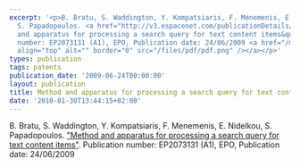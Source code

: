 ```yaml
---
excerpt: '<p>B. Bratu, S. Waddington, Y. Kompatsiaris, F. Menemenis, E. Nidelkou,
  S. Papadopoulos. <a href="http://v3.espacenet.com/publicationDetails/biblio?adjacent=true&amp;locale=en_EP&amp;FT=D&amp;date=20090624&amp;CC=EP&amp;NR=2073131A1&amp;KC=A1">&quot;Method
  and apparatus for processing a search query for text content items&quot;</a>. Publication
  number: EP2073131 (A1), EPO, Publication date: 24/06/2009 <a href="/mklab_people/papadop/pubs/EP2073131A1.pdf"><img
  align="top" alt="" border="0" src="/files/pdf/pdf.png" /></a></p>'
types: publication
tags: patents
publication_date: '2009-06-24T00:00:00'
layout: publication
title: Method and apparatus for processing a search query for text content items
date: '2010-01-30T13:44:15+02:00'
---
```

<p>B. Bratu, S. Waddington, Y. Kompatsiaris, F. Menemenis, E. Nidelkou, S. Papadopoulos. <a href="http://v3.espacenet.com/publicationDetails/biblio?adjacent=true&amp;locale=en_EP&amp;FT=D&amp;date=20090624&amp;CC=EP&amp;NR=2073131A1&amp;KC=A1">&quot;Method and apparatus for processing a search query for text content items&quot;</a>. Publication number: EP2073131 (A1), EPO, Publication date: 24/06/2009 <a href="/mklab_people/papadop/pubs/EP2073131A1.pdf"><img alt="" src="/files/pdf/pdf.png" /></a></p>

